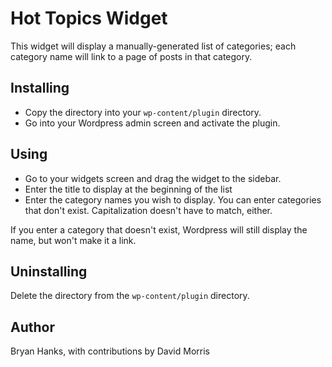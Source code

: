 Hot Topics Widget
=================

This widget will display a manually-generated list of categories; each category name will link to a page of posts in that category.

## Installing
* Copy the directory into your `wp-content/plugin` directory.
* Go into your Wordpress admin screen and activate the plugin.

## Using
* Go to your widgets screen and drag the widget to the sidebar.
* Enter the title to display at the beginning of the list
* Enter the category names you wish to display. You can enter categories that don't exist. Capitalization doesn't have to match, either.

If you enter a category that doesn't exist, Wordpress will still display the name, but won't make it a link.

## Uninstalling
Delete the directory from the `wp-content/plugin` directory.

## Author
Bryan Hanks, with contributions by David Morris
